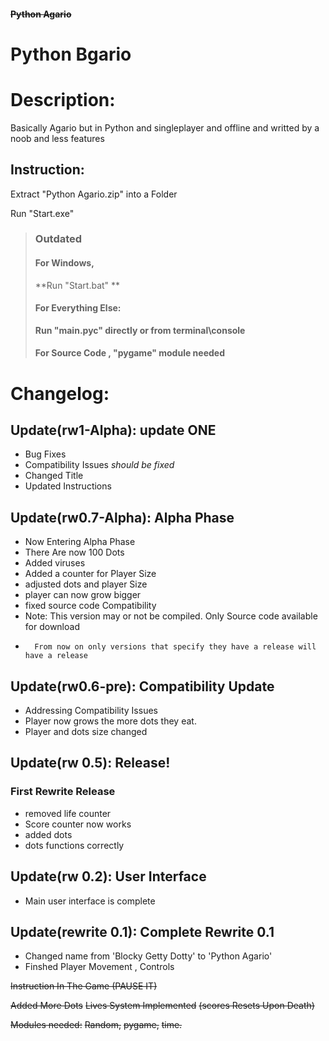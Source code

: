 #### ~~Python Agario~~

# Python Bgario

# Description:

  Basically Agario but in Python and singleplayer and offline and writted by a noob and less features
## Instruction:
Extract "Python Agario.zip" into a Folder

Run "Start.exe"

> ### Outdated
> #### For Windows,
> **Run "Start.bat" **
> #### For Everything Else:
> **Run "main.pyc" directly or from terminal\console**
>
> #### For Source Code , "pygame" module needed


# Changelog:
## Update(rw1-Alpha): update **ONE**
- Bug Fixes
- Compatibility Issues _should be fixed_
- Changed Title
- Updated Instructions
## Update(rw0.7-Alpha): Alpha Phase
- Now Entering Alpha Phase
- There Are now 100 Dots
- Added viruses
- Added a counter for Player Size
- adjusted dots and player Size
- player can now grow bigger
- fixed source code Compatibility
- Note: This version may or not be compiled. Only Source code available for download
-       From now on only versions that specify they have a release will have a release

## Update(rw0.6-pre): Compatibility Update
- Addressing Compatibility Issues
- Player now grows the more dots they eat.
- Player and dots size changed

## Update(rw 0.5): Release!
### First Rewrite Release
- removed life counter
- Score counter now works
- added dots
- dots functions correctly

## Update(rw 0.2): User Interface

- Main user interface is complete

## Update(rewrite 0.1): Complete Rewrite 0.1
- Changed name from 'Blocky Getty Dotty' to 'Python Agario'
- Finshed Player Movement , Controls



~~Instruction In The Game   (PAUSE IT)~~


~~Added More Dots~~
~~Lives System Implemented~~
~~(scores Resets Upon Death)~~

~~Modules needed:~~
~~Random,~~
~~pygame,~~
~~time.~~
